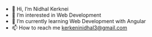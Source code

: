 - 👋 Hi, I’m Nidhal Kerknei
- 👀 I’m interested in Web Development
- 🌱 I’m currently learning Web Development with Angular
- 📫 How to reach me kerkeninidhal3@gmail.com

